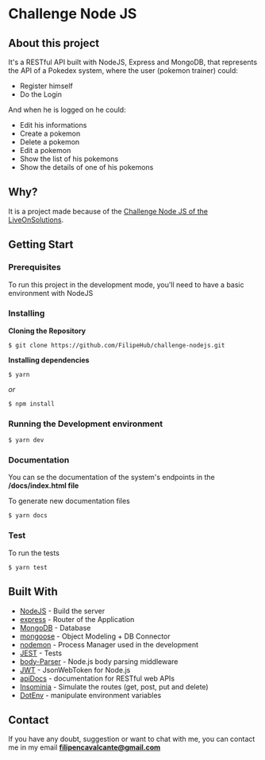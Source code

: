 # Challenge Node JS

## About this project

It's a RESTful API built with NodeJS, Express and MongoDB, that represents the API of a Pokedex system, where the user (pokemon trainer) could:
- Register himself 
- Do the Login

And when he is logged on he could:
- Edit his informations
- Create a pokemon
- Delete a pokemon
- Edit a pokemon
- Show the list of his pokemons
- Show the details of one of his pokemons

## Why?

It is a project made because of the [Challenge Node JS of the LiveOnSolutions](https://github.com/LiveOnSolutions/challenge-nodejs).

## Getting Start

### Prerequisites

To run this project in the development mode, you'll need to have a basic environment with NodeJS

### Installing

**Cloning the Repository**

```
$ git clone https://github.com/FilipeHub/challenge-nodejs.git

```

**Installing dependencies**

```
$ yarn
```

_or_

```
$ npm install
```
### Running the Development environment

```
$ yarn dev
```

### Documentation

You can se the documentation of the system's endpoints in the **/docs/index.html file**

To generate new documentation files

```
$ yarn docs
```

### Test

To run the tests 

```
$ yarn test
```


## Built With

- [NodeJS](https://nodejs.org/en/) - Build the server
- [express](https://expressjs.com/) - Router of the Application
- [MongoDB](https://www.mongodb.com/) - Database
- [mongoose](https://mongoosejs.com/) - Object Modeling + DB Connector
- [nodemon](https://nodemon.io/) - Process Manager used in the development
- [JEST](https://jestjs.io/) - Tests
- [body-Parser](https://github.com/expressjs/body-parser#readme) - Node.js body parsing middleware
- [JWT](https://www.npmjs.com/package/jsonwebtoken) - JsonWebToken for Node.js
- [apiDocs](https://apidocjs.com/) - documentation for RESTful web APIs
- [Insominia](https://insomnia.rest) - Simulate the routes (get, post, put and delete)
- [DotEnv](https://www.npmjs.com/package/dotenv) - manipulate environment variables

## Contact

If you have any doubt, suggestion or want to chat with me, you can contact me in my email **filipencavalcante@gmail.com**
